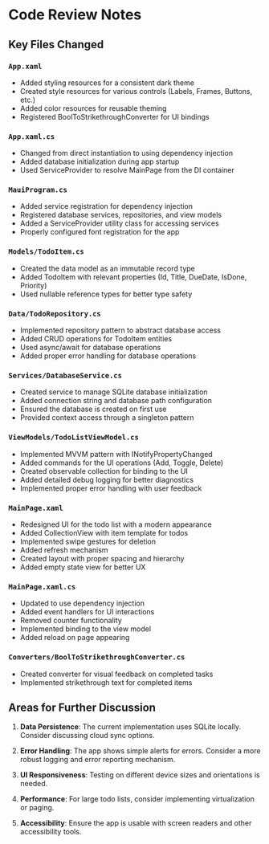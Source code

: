 # Code Review Notes

## Key Files Changed

### `App.xaml`
- Added styling resources for a consistent dark theme
- Created style resources for various controls (Labels, Frames, Buttons, etc.)
- Added color resources for reusable theming
- Registered BoolToStrikethroughConverter for UI bindings

### `App.xaml.cs`
- Changed from direct instantiation to using dependency injection
- Added database initialization during app startup
- Used ServiceProvider to resolve MainPage from the DI container

### `MauiProgram.cs`
- Added service registration for dependency injection
- Registered database services, repositories, and view models
- Added a ServiceProvider utility class for accessing services
- Properly configured font registration for the app

### `Models/TodoItem.cs`
- Created the data model as an immutable record type
- Added TodoItem with relevant properties (Id, Title, DueDate, IsDone, Priority)
- Used nullable reference types for better type safety

### `Data/TodoRepository.cs`
- Implemented repository pattern to abstract database access
- Added CRUD operations for TodoItem entities
- Used async/await for database operations
- Added proper error handling for database operations

### `Services/DatabaseService.cs`
- Created service to manage SQLite database initialization
- Added connection string and database path configuration
- Ensured the database is created on first use
- Provided context access through a singleton pattern

### `ViewModels/TodoListViewModel.cs`
- Implemented MVVM pattern with INotifyPropertyChanged
- Added commands for the UI operations (Add, Toggle, Delete)
- Created observable collection for binding to the UI
- Added detailed debug logging for better diagnostics
- Implemented proper error handling with user feedback

### `MainPage.xaml`
- Redesigned UI for the todo list with a modern appearance
- Added CollectionView with item template for todos
- Implemented swipe gestures for deletion
- Added refresh mechanism
- Created layout with proper spacing and hierarchy
- Added empty state view for better UX

### `MainPage.xaml.cs` 
- Updated to use dependency injection
- Added event handlers for UI interactions
- Removed counter functionality
- Implemented binding to the view model
- Added reload on page appearing

### `Converters/BoolToStrikethroughConverter.cs`
- Created converter for visual feedback on completed tasks
- Implemented strikethrough text for completed items

## Areas for Further Discussion

1. **Data Persistence**: The current implementation uses SQLite locally. Consider discussing cloud sync options.

2. **Error Handling**: The app shows simple alerts for errors. Consider a more robust logging and error reporting mechanism.

3. **UI Responsiveness**: Testing on different device sizes and orientations is needed.

4. **Performance**: For large todo lists, consider implementing virtualization or paging.

5. **Accessibility**: Ensure the app is usable with screen readers and other accessibility tools. 